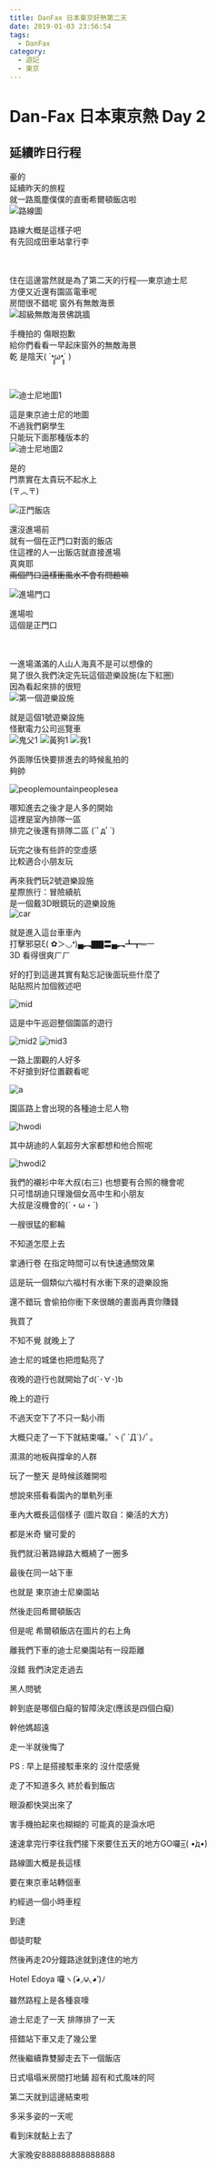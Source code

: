 ```yaml
---
title: DanFax 日本東京好熱第二天
date: 2019-01-03 23:56:54
tags:
  - DanFax
category:
  - 遊記
  - 東京
---
```

# Dan-Fax 日本東京熱 Day 2 #

## 延續昨日行程 ##

豪的  
延續昨天的旅程  
就一路風塵僕僕的直衝希爾頓飯店啦  
![路線圖](https://imgur.com/bpr15mS.png)

路線大概是這樣子吧  
有先回成田車站拿行李  

<br/> <br/>
住在這邊當然就是為了第二天的行程──東京迪士尼  
方便又近還有園區電車呢  
房間很不錯呢 窗外有無敵海景  
![超級無敵海景佛跳牆](https://i.imgur.com/9UNy1Uf.jpg)

手機拍的 傷眼抱歉  
給你們看看一早起床窗外的無敵海景  
乾 是陰天( ´•̥̥̥ω•̥̥̥` )  

<br/> <br/>
![迪士尼地圖1](https://i.imgur.com/g32RYvG.png)

這是東京迪士尼的地圖  
不過我們窮學生  
只能玩下面那種版本的  
![迪士尼地圖2](https://i.imgur.com/QKPlVWG.png)

是的  
門票實在太貴玩不起水上  
(〒︿〒)  

![正門飯店](https://i.imgur.com/9M1CWCw.jpg)

還沒進場前  
就有一個在正門口對面的飯店  
住這裡的人一出飯店就直接進場  
真爽耶  
~~兩個門口這樣衝風水不會有問題嘛~~  

![進場門口](https://i.imgur.com/Ti7XGY5.jpg)

進場啦  
這個是正門口  

<br/> <br/>
一進場滿滿的人山人海真不是可以想像的  
晃了很久我們決定先玩這個遊樂設施(左下紅圈)  
因為看起來排的很短  
![第一個遊樂設施](https://i.imgur.com/8bPTWDp.png)

就是這個1號遊樂設施  
怪獸電力公司巡覽車  
![鬼父1](https://i.imgur.com/Zs4OxIF.png)
![黃狗1](https://i.imgur.com/f7RJ8WV.jpg)
![我1](https://i.imgur.com/AqjeV2d.jpg)

外面隊伍快要排進去的時候亂拍的  
夠帥  

![peoplemountainpeoplesea](https://i.imgur.com/AwngAo7.jpg)

哪知進去之後才是人多的開始  
這裡是室內排隊一區  
排完之後還有排隊二區 (´ﾟдﾟ`)  

玩完之後有些許的空虛感  
比較適合小朋友玩  

再來我們玩2號遊樂設施  
星際旅行：冒險續航  
是一個戴3D眼鏡玩的遊樂設施  
![car](https://i.imgur.com/OF7M8w0.jpg)

就是進入這台車車內  
打擊邪惡ξ( ✿＞◡❛)▄︻▇▇〓▄︻┻┳═一  
3D 看得很爽ㄏㄏ  

好的打到這邊其實有點忘記後面玩些什麼了  
貼貼照片加個敘述吧  

![mid](https://i.imgur.com/DAJd7wx.jpg)

這是中午巡迴整個園區的遊行  

![mid2](https://i.imgur.com/3vOtXiW.jpg)
![mid3](https://i.imgur.com/r0YHB9E.jpg)

一路上圍觀的人好多  
不好搶到好位置觀看呢  

![a](https://i.imgur.com/RAmpqJu.jpg)

園區路上會出現的各種迪士尼人物  

![hwodi](https://i.imgur.com/wLZwcgB.jpg)

其中胡迪的人氣超夯大家都想和他合照呢  

![hwodi2](https://i.imgur.com/eUtwplm.jpg)

我們的襯衫中年大叔(右三) 也想要有合照的機會呢  
只可惜胡迪只理幾個女高中生和小朋友  
大叔是沒機會的(´・ω・`)  


一艘很猛的郵輪

不知道怎麼上去


 


拿通行卷 在指定時間可以有快速通關效果

這是玩一個類似六福村有水衝下來的遊樂設施

還不錯玩 會偷拍你衝下來很醜的畫面再賣你賺錢

我買了


 


不知不覺 就晚上了

迪士尼的城堡也把燈點亮了

夜晚的遊行也就開始了d(`･∀･)b


 


晚上的遊行

不過天空下了不只一點小雨

大概只走了一下下就結束囉｡ﾟヽ(ﾟ´Д`)ﾉﾟ｡


 







濕濕的地板與撐傘的人群




玩了一整天 是時候該離開啦

想說來搭看看園內的單軌列車


 


車內大概長這個樣子 (圖片取自：樂活的大方)


 



都是米奇 蠻可愛的


 


我們就沿著路線路大概繞了一圈多

最後在同一站下車 

也就是 東京迪士尼樂園站

然後走回希爾頓飯店

但是呢 希爾頓飯店在圖片的右上角

離我們下車的迪士尼樂園站有一段距離

沒錯 我們決定走過去


 


黑人問號

幹到底是哪個白癡的智障決定(應該是四個白癡)

幹他媽超遠

走一半就後悔了

PS : 早上是搭接駁車來的 沒什麼感覺


 


走了不知道多久 終於看到飯店

眼淚都快哭出來了

害手機拍起來也糊糊的 可能真的是淚水吧

速速拿完行李往我們接下來要住五天的地方GO囉=͟͟͞͞( •̀д•́)


 


路線圖大概是長這樣

要在東京車站轉個車


約經過一個小時車程

到達

御徒町駛

然後再走20分鐘路途就到達住的地方

Hotel Edoya 囉ヽ(́◕◞౪◟◕‵)ﾉ

雖然路程上是各種哀嚎

迪士尼走了一天 排隊排了一天 

搭錯站下車又走了幾公里

然後繼續靠雙腳走去下一個飯店


 


日式塌塌米房間打地鋪 超有和式風味的阿


第二天就到這邊結束啦

多采多姿的一天呢

看到床就黏上去了

大家晚安888888888888888


